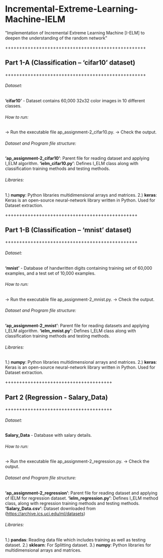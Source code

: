 # Incremental-Extreme-Learning-Machine-IELM
"Implementation of Incremental Extreme Learning Machine [I-ELM] to deepen the understanding of the random network"



++++++++++++++++++++++++++++++++++++++++++++++++++
## Part 1-A (Classification – ‘cifar10’ dataset)
++++++++++++++++++++++++++++++++++++++++++++++++++


###### Dataset:
**‘cifar10’** - Dataset contains 60,000 32x32 color images in 10 different classes.

###### How to run:
-> Run the executable file ap_assignment-2_cifar10.py.
-> Check the output.

###### Dataset and Program file structure:
**‘ap_assignment-2_cifar10’**: Parent file for reading dataset and applying I_ELM algorithm.
**‘ielm_cifar10.py’**: Defines I_ELM class along with classification training methods and testing methods.

###### Libraries:
1.) **numpy**: Python libraries multidimensional arrays and matrices.
2.) **keras**: Keras is an open-source neural-network library written in Python. Used for Dataset extraction.






+++++++++++++++++++++++++++++++++++++++++++++++
## Part 1-B (Classification – ‘mnist’ dataset) 
+++++++++++++++++++++++++++++++++++++++++++++++


###### Dataset:
**‘mnist’** - Database of handwritten digits containing training set of 60,000 examples, and a test set of 10,000 examples.

###### How to run:
-> Run the executable file ap_assignment-2_mnist.py.
-> Check the output.

###### Dataset and Program file structure:
**‘ap_assignment-2_mnist’**: Parent file for reading datasets and applying I_ELM algorithm.
**‘ielm_mnist.py’**: Defines I_ELM class along with classification training methods and testing methods.

###### Libraries:
1.) **numpy**: Python libraries multidimensional arrays and matrices.
2.) **keras**: Keras is an open-source neural-network library written in Python. Used for Dataset extraction.





++++++++++++++++++++++++++++++++++++++
## Part 2 (Regression - Salary_Data) 
++++++++++++++++++++++++++++++++++++++


###### Dataset:
**Salary_Data** - Database with salary details.

###### How to run:
-> Run the executable file ap_assignment-2_regression.py.
-> Check the output.

###### Dataset and Program file structure:
**‘ap_assignment-2_regression’**: Parent file for reading dataset and applying of IELM for regression dataset.
**‘ielm_regression.py’**: Defines I_ELM method class, along with regression training methods and testing methods.
**‘Salary_Data.csv’**: Dataset downloaded from (https://archive.ics.uci.edu/ml/datasets)

###### Libraries:
1.) **pandas**: Reading data file which includes training as well as testing dataset.
2.) **sklearn**: For Splitting dataset.
3.) **numpy**: Python libraries for multidimensional arrays and matrices.
